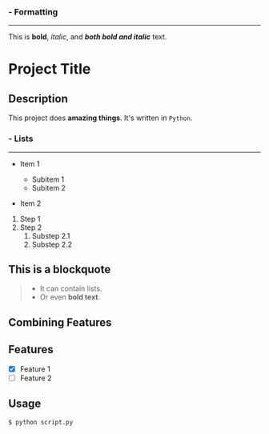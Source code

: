 ### - Formatting
---
This is **bold**, *italic*, and ***both bold and italic*** text.

# Project Title

## Description
This project does **amazing things**. It's written in `Python`.

### - Lists
---
- Item 1
  - Subitem 1
  - Subitem 2  

- Item 2
1. Step 1
2. Step 2
    1. Substep 2.1
    2. Substep 2.2




  
## This is a blockquote
>
> - It can contain lists.
> - Or even **bold text**.

## Combining Features


## Features
- [x] Feature 1
- [ ] Feature 2

## Usage
```bash
$ python script.py

```